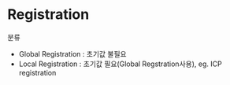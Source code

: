 # Registration 

분류 
- Global Registration : 초기값 불필요 
- Local Registration : 초기값 필요(Global Regstration사용), eg. ICP registration 